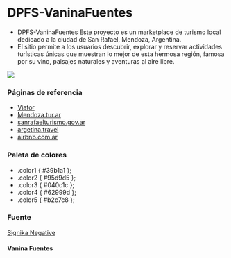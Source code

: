 # DPFS-VaninaFuentes
- DPFS-VaninaFuentes Este proyecto es un marketplace de turismo local dedicado a la ciudad de San Rafael, Mendoza, Argentina. 
- El sitio permite a los usuarios descubrir, explorar y reservar actividades turísticas únicas que muestran lo mejor de esta hermosa región, famosa por su vino, paisajes naturales y aventuras al aire libre. 

![](https://media.istockphoto.com/id/1433551081/es/foto/vista-superior-del-r%C3%ADo-atuel-rodeado-de-altas-rocas-y-monta%C3%B1as-san-rafael-mendoza-argentina.jpg?s=612x612&w=0&k=20&c=rlu5AEZK8cfFDBK5b1pvGs__2gzNnybY2wCVwZzIas0=)

### Páginas de referencia
- [Viator](https://www.viator.com/?m=28353&supag=122704388281&supca=12512866044&supsc=kwd-270303623&supai=504932286194&supdv=c&supnt=g&suplp=20019&supli=&supti=kwd-270303623&tsem=true&supci=kwd-270303623&supap1=&supap2=&supfi=&gad_source=1&gclid=CjwKCAiA1eO7BhATEiwAm0Ee-O9MbePRIklnTTN7s-Zhb84se3cfJdtFZF7FUJ17e2YubMJ17FG5jRoCHmcQAvD_BwE)
- [Mendoza.tur.ar](https://mendoza.tur.ar/)
- [sanrafaelturismo.gov.ar](https://sanrafaelturismo.gov.ar/)
- [argetina.travel](https://www.argentina.travel/)
- [airbnb.com.ar](https://www.airbnb.com.ar/a/discover?gclsrc=aw.ds&&c=.pi0.pk21718569008_170664059914&gad_source=1&gclid=CjwKCAiA1eO7BhATEiwAm0Ee-CI6hmS_nhepM2gCL2y-QpSs4hRYFnhDa738vGdaSe7jeSqWsXGPqxoCLaMQAvD_BwE&gclsrc=aw.ds)

### Paleta de colores
- .color1 { #39b1a1 };
- .color2 { #95d9d5 };
- .color3 { #040c1c };
- .color4 { #62999d };
- .color5 { #b2c7c8 };

### Fuente
[Signika Negative](https://fonts.google.com/specimen/Signika+Negative?categoryFilters=Sans+Serif:%2FSans%2FHumanist)
#### Vanina Fuentes